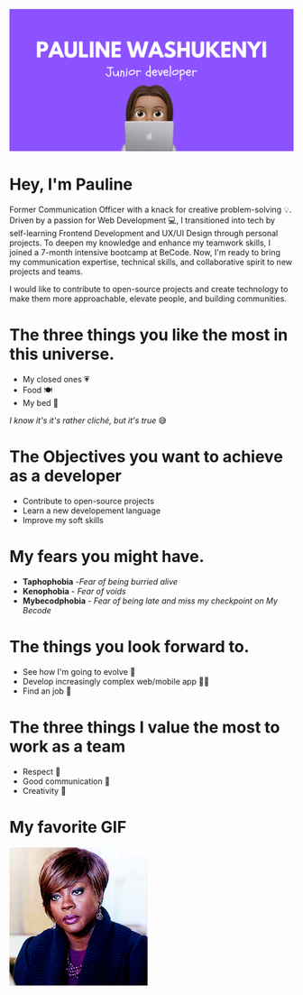 ![Pauline Washukenyi Banner Image](./banner.png)
# Hey, I'm Pauline
Former Communication Officer with a knack for creative problem-solving :bulb:. Driven by a passion for Web Development :computer:, I transitioned into tech by self-learning Frontend Development and UX/UI Design through personal projects. To deepen my knowledge and enhance my teamwork skills, I joined a 7-month intensive bootcamp at BeCode. Now, I'm ready to bring my communication expertise, technical skills, and collaborative spirit to new projects and teams.
 
 I would like to contribute to open-source projects and create technology to make them more approachable, elevate people, and building communities. 

# The three things you like the most in this universe.
- My closed ones :heartpulse:
- Food :plate_with_cutlery:
- My bed :sleeping_bed:

*I know it's it's rather cliché, but it's true* :sweat_smile:

# The Objectives you want to achieve as a developer
- Contribute to open-source projects
- Learn a new developement language
- Improve my soft skills

# My fears you might have.
- **Taphophobia** -*Fear of being burried alive*
- **Kenophobia** - *Fear of voids*
- **Mybecodphobia** - *Fear of being late and miss my checkpoint on My Becode*

# The things you look forward to.
- See how I'm going to evolve :rocket:
- Develop increasingly complex web/mobile app :woman_technologist: 
- Find an job :handshake:
  
# The three things I value the most to work as a team
- Respect :handshake:
- Good communication :speech_balloon:
- Creativity :art:

# My favorite GIF
![My favorite GIF](./Favoritegif.gif)
